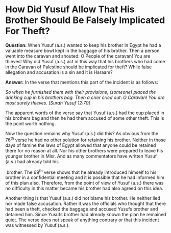 How Did Yusuf Allow That His Brother Should Be Falsely Implicated For Theft?
============================================================================

**Question:** When Yusuf (a.s.) wanted to keep his brother in Egypt he
had a valuable measure bowl kept in the baggage of his brother. Then a
person went into the caravan and shouted: O People of the caravan! You
are thieves! Why did Yusuf (a.s.) act in this way that his brothers who
had come in the Caravan of Palestine should be implicated for theft?
While false allegation and accusation is a sin and it is Haraam?

**Answer:** In the verse that mentions this part of the incident is as
follows:

*So when he furnished them with their provisions, (someone) placed the
drinking cup in his brothers bag. Then a crier cried out: O Caravan! You
are most surely thieves. [Surah Yusuf 12:70]*

The apparent words of the verse say that Yusuf (a.s.) had the cup placed
in his brothers bag and then he had them accused of some other theft.
This is the point worth nothing.

Now the question remains why Yusuf (a.s.) did this? As obvious from the
76<sup>th</sup> verse he had no other solution for retaining his
brother. Neither in those days of famine the laws of Egypt allowed that
anyone could be retained there for no reason at all. Nor his other
brothers were prepared to leave his younger brother in Misr. And as many
commentators have written Yusuf (a.s.) had already told his

 brother. The 69<sup>th</sup> verse shows that he already introduced
himself to his brother in a confidential meeting and it is possible that
he had informed him of this plan also. Therefore, from the point of view
of Yusuf (a.s.) there was no difficulty in this matter became his
brother had also agreed on this idea.

Another thing is that Yusuf (a.s.) did not blame his brother. He neither
lied nor made false accusation. Rather it was the officials who thought
that there had been a theft, checked the baggage and accused Yusufs
brother and detained him. Since Yusufs brother had already known the
plan he remained quiet. The verse does not speak of anything contrary or
that this incident was witnessed by Yusuf (a.s.).


